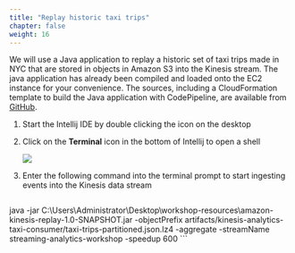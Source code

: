 ```yaml
---
title: "Replay historic taxi trips"
chapter: false
weight: 16
---
```


We will use a Java application to replay a historic set of taxi trips made in NYC that are stored in objects in Amazon S3 into the Kinesis stream.
The java application has already been compiled and loaded onto the EC2 instance for your convenience. The sources, including a CloudFormation template to build the Java application with CodePipeline, are available from [GitHub](https://github.com/aws-samples/amazon-kinesis-replay).



1. Start the Intellij IDE by double clicking the icon on the desktop

1. Click on the **Terminal** icon in the bottom of Intellij to open a shell

	![](/images/intellij-3-ingest.png)

1. Enter the following command into the terminal prompt to start ingesting events into the Kinesis data stream

	```
java -jar C:\Users\Administrator\Desktop\workshop-resources\amazon-kinesis-replay-1.0-SNAPSHOT.jar -objectPrefix artifacts/kinesis-analytics-taxi-consumer/taxi-trips-partitioned.json.lz4 -aggregate -streamName streaming-analytics-workshop -speedup 600
	```
